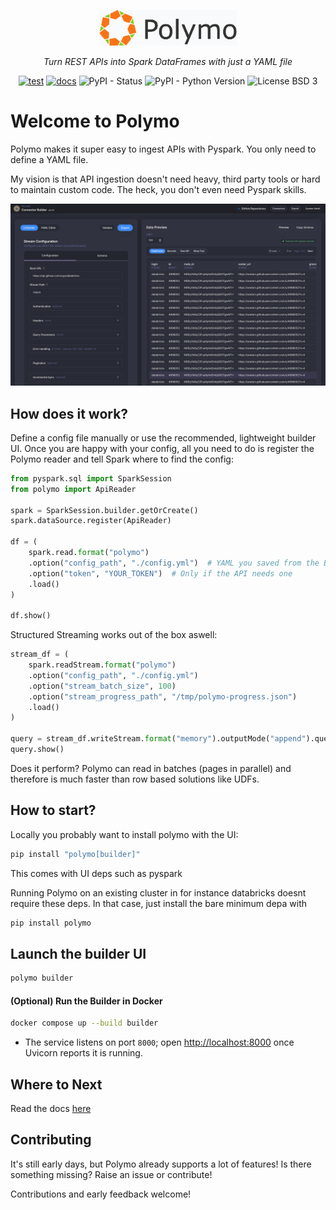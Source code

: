 <p align="center">
  <img src="builder-ui/public/logo.png" alt="Polymo" width="220">
</p>

<p align="center">
    <em>Turn REST APIs into Spark DataFrames with just a YAML file
</em>
</p>

<p align="center">
  <a href="https://github.com/dan1elt0m/polymo/actions/workflows/test.yml"><img alt="test" src="https://github.com/dan1elt0m/polymo/actions/workflows/test.yml/badge.svg"></a>
  <a href="https://github.com/dan1elt0m/polymo/actions/workflows/gh-pages.yml"><img alt="docs" src="https://github.com/dan1elt0m/polymo/actions/workflows/gh-pages.yml/badge.svg"></a>
  <img alt="PyPI - Status" src="https://img.shields.io/pypi/status/polymo">
  <img alt="PyPI - Python Version" src="https://img.shields.io/pypi/pyversions/polymo">
  <img alt="License BSD 3" src="https://img.shields.io/badge/license-BSD--3--Clause-blue?style=flat-square">
</p>

# Welcome to Polymo

Polymo makes it super easy to ingest APIs with Pyspark. You only need to define a YAML file.

My vision is that API ingestion doesn't need heavy, third party tools or hard to maintain custom code.
The heck, you don't even need Pyspark skills.


<!-- Centered clickable screenshot -->
<p align="center">
  <a href="docs/ui.png">
    <img src="docs/ui.png" alt="Polymo Builder UI - connector preview screen" width="860">
  </a>
</p>

## How does it work?

Define a config file manually or use the recommended, lightweight builder UI. 
Once you are happy with your config, all you need to do is register the Polymo reader and tell Spark where to find the config:

```python
from pyspark.sql import SparkSession
from polymo import ApiReader

spark = SparkSession.builder.getOrCreate()
spark.dataSource.register(ApiReader)

df = (
    spark.read.format("polymo")
    .option("config_path", "./config.yml")  # YAML you saved from the Builder
    .option("token", "YOUR_TOKEN")  # Only if the API needs one
    .load()
)

df.show()
```

Structured Streaming works out of the box aswell:

```python
stream_df = (
    spark.readStream.format("polymo")
    .option("config_path", "./config.yml")
    .option("stream_batch_size", 100)
    .option("stream_progress_path", "/tmp/polymo-progress.json")
    .load()
)

query = stream_df.writeStream.format("memory").outputMode("append").queryName("polymo")
query.show()

```

Does it perform? Polymo can read in batches (pages in parallel) and therefore is much faster than row based solutions like UDFs.

## How to start?
Locally you probably want to install polymo with the UI: 

```bash
pip install "polymo[builder]"
```

This comes with UI deps such as pyspark

Running Polymo on an existing cluster in for instance databricks doesnt require these deps.
In that case, just install the bare minimum depa with
```bash
pip install polymo
```

## Launch the builder UI 

```bash 
polymo builder
```

#### (Optional) Run the Builder in Docker

```bash
docker compose up --build builder
```

- The service listens on port `8000`; open <http://localhost:8000> once Uvicorn reports it is running.

## Where to Next
Read the docs [here](https://dan1elt0m.github.io/polymo/)

## Contributing
It's still early days, but Polymo already supports a lot of features!
Is there something missing? Raise an issue or contribute!

Contributions and early feedback welcome!
